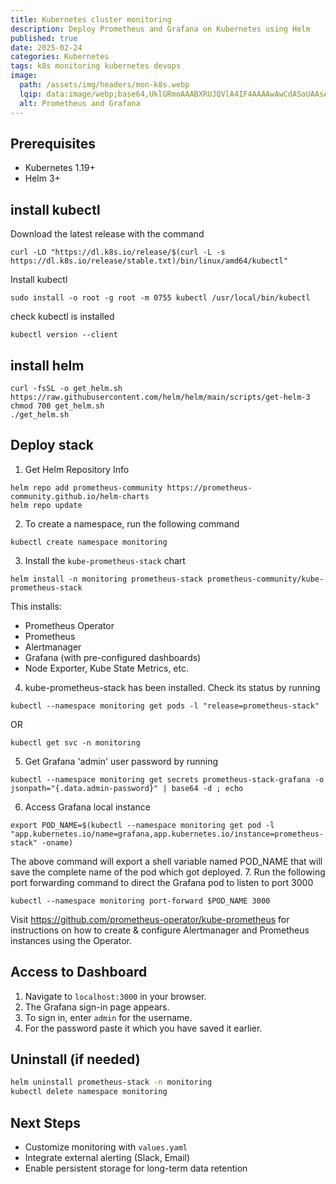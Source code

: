 ```yaml
---
title: Kubernetes cluster monitoring
description: Deploy Prometheus and Grafana on Kubernetes using Helm
published: true
date: 2025-02-24
categories: Kubernetes
tags: k8s monitoring kubernetes devops
image:
  path: /assets/img/headers/mon-k8s.webp
  lqip: data:image/webp;base64,UklGRmoAAABXRUJQVlA4IF4AAAAwAwCdASoUAAsAPpE6l0eloyIhMAgAsBIJZQAAW+V4VXrgAP762dYR2BWQL0+TP8gRxyryQVs5dHYeIqBOElBuq1BSdWTi9AA24+3bYz+rQkzpxBXsefs1zf4PAAAA
  alt: Prometheus and Grafana
---
```


## Prerequisites
- Kubernetes 1.19+
- Helm 3+

## install kubectl

Download the latest release with the command

```shell
curl -LO "https://dl.k8s.io/release/$(curl -L -s https://dl.k8s.io/release/stable.txt)/bin/linux/amd64/kubectl"
```

Install kubectl

```shell
sudo install -o root -g root -m 0755 kubectl /usr/local/bin/kubectl
```

check kubectl is installed

```shell
kubectl version --client
```

## install helm

```shell
curl -fsSL -o get_helm.sh https://raw.githubusercontent.com/helm/helm/main/scripts/get-helm-3
chmod 700 get_helm.sh
./get_helm.sh
```

## Deploy stack

1. Get Helm Repository Info
```shell
helm repo add prometheus-community https://prometheus-community.github.io/helm-charts
helm repo update
```
2. To create a namespace, run the following command
```shell
kubectl create namespace monitoring
```
3. Install the `kube-prometheus-stack` chart
```shell
helm install -n monitoring prometheus-stack prometheus-community/kube-prometheus-stack
```
This installs:
- Prometheus Operator
- Prometheus
- Alertmanager
- Grafana (with pre-configured dashboards)
- Node Exporter, Kube State Metrics, etc.
4. kube-prometheus-stack has been installed. Check its status by running
```shell
kubectl --namespace monitoring get pods -l "release=prometheus-stack"
```
OR
```shell
kubectl get svc -n monitoring
```
5. Get Grafana 'admin' user password by running
```shell
kubectl --namespace monitoring get secrets prometheus-stack-grafana -o jsonpath="{.data.admin-password}" | base64 -d ; echo
```
6. Access Grafana local instance
```shell
export POD_NAME=$(kubectl --namespace monitoring get pod -l "app.kubernetes.io/name=grafana,app.kubernetes.io/instance=prometheus-stack" -oname)
```
The above command will export a shell variable named POD_NAME that will save the complete name of the pod which got deployed.
7. Run the following port forwarding command to direct the Grafana pod to listen to port 3000
```shell
kubectl --namespace monitoring port-forward $POD_NAME 3000
```

<!--
```shell
kubectl --namespace monitoring port-forward $POD_NAME 3000 --address='0.0.0.0'
```
-->

Visit <https://github.com/prometheus-operator/kube-prometheus> for instructions on how to create & configure Alertmanager and Prometheus instances using the Operator.

## Access to Dashboard

1. Navigate to `localhost:3000` in your browser.
2. The Grafana sign-in page appears.
3. To sign in, enter `admin` for the username.
4. For the password paste it which you have saved it earlier.

## Uninstall (if needed)
```sh
helm uninstall prometheus-stack -n monitoring
kubectl delete namespace monitoring
```

## Next Steps

- Customize monitoring with `values.yaml`
- Integrate external alerting (Slack, Email)
- Enable persistent storage for long-term data retention